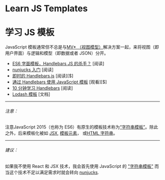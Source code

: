 # Learn JS Templates
# 学习 JS 模板

JavaScript 模板通常但不总是与[MV* （视图模型）]()解决方案一起，来将视图（即用户界面）与逻辑和模型（即数据或者 JSON）分开。

* [ES6 字面模板，Handlebars JS 的杀手？](https://www.keithcirkel.co.uk/es6-template-literals/) [阅读]
* [nunjucks 入门](http://mozilla.github.io/nunjucks/getting-started.html) [阅读]
* [即时的 Handlebars.js](https://www.amazon.com/Instant-Handlebars-js-Gabriel-Manricks/dp/1783282657/?&_encoding=UTF8&tag=frontend-handbook-20&linkCode=ur2&linkId=ff063868c79e956eb5cbc43571dc7065&camp=1789&creative=9325) [阅读][$]
* [通过 Handlebars 使用 JavaScript 模板](http://www.pluralsight.com/courses/handlebars-javascript-templating) [观看][$]
* [10 分钟学习 Handlebars](http://tutorialzine.com/2015/01/learn-handlebars-in-10-minutes/) [阅读]
* [Lodash 模板](https://lodash.com/docs/4.17.2#template) [文档]

***

###### 注意：

注意JavaScript 2015（也称为 ES6）有原生的模板技术称为[“字符串模板”](https://developer.mozilla.org/en-US/docs/Web/JavaScript/Reference/template_strings)。除此之外，后来模板化被如 [JSX](https://facebook.github.io/jsx/), [模板元素](http://aurelia.io/docs/templating/basics)， 或[HTML 字符串](https://angular.io/docs/ts/latest/guide/template-syntax.html#)。

***

###### 建议：

如果我不使用 React 和 JSX 技术，我会首先使用 JavaScript 的 ["字符串模板"](https://developer.mozilla.org/en-US/docs/Web/JavaScript/Reference/template_strings) 而当这个技术不足以满足需求时就会转向 [nunjucks](http://mozilla.github.io/nunjucks/getting-started.html).

